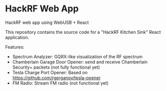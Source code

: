 # HackRF Web App
HackRF web app using WebUSB + React


This repository contains the source code for a "HackRF Kitchen Sink" React application.

Features:
- Spectrum Analyzer: GQRX-like visualization of the RF spectrum
- Chamberlain Garage Door Opener: send and receive Chamberlain Security+ packets (not fully functional yet)
- Tesla Charge Port Opener: Based on https://github.com/rgerganov/tesla-opener
- FM Radio: Stream FM radio (not functional yet)
